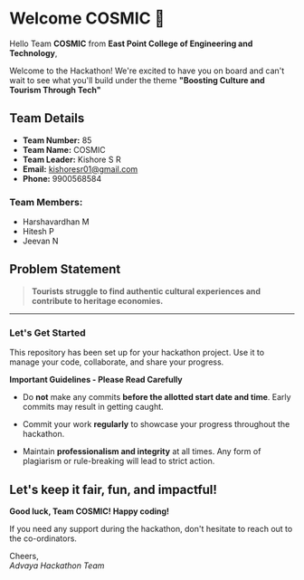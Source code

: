 # Welcome COSMIC 👋

Hello Team **COSMIC** from **East Point College of Engineering and Technology**,

Welcome to the Hackathon! We're excited to have you on board and can't wait to see what you'll build under the theme **"Boosting Culture and Tourism Through Tech"** 

## Team Details

- **Team Number:** 85  
- **Team Name:** COSMIC
- **Team Leader:** Kishore S R  
- **Email:** kishoresr01@gmail.com  
- **Phone:** 9900568584  

### Team Members:
- Harshavardhan M 
- Hitesh P 
- Jeevan N 

## Problem Statement

> **Tourists struggle to find authentic cultural experiences and contribute to heritage economies.**

---

### Let's Get Started 

This repository has been set up for your hackathon project. Use it to manage your code, collaborate, and share your progress.

**Important Guidelines - Please Read Carefully**

- Do **not** make any commits **before the allotted start date and time**. Early commits may result in getting caught.
- Commit your work **regularly** to showcase your progress throughout the hackathon.

- Maintain **professionalism and integrity** at all times. Any form of plagiarism or rule-breaking will lead to strict action.

Let's keep it fair, fun, and impactful! 
---

**Good luck, Team COSMIC! Happy coding!**

If you need any support during the hackathon, don't hesitate to reach out to the co-ordinators.

Cheers,  
_Advaya Hackathon Team_